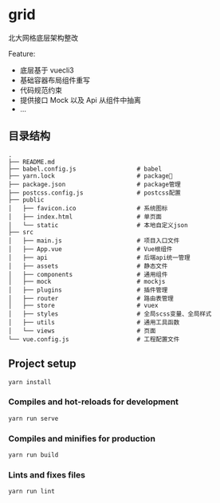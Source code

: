 # grid

北大网格底层架构整改

Feature:

- 底层基于 vuecli3
- 基础容器布局组件重写 
- 代码规范约束
- 提供接口 Mock 以及 Api 从组件中抽离
- ...

## 目录结构

```
.
├── README.md
├── babel.config.js                 # babel
├── yarn.lock                       # package🔐
├── package.json                    # package管理
├── postcss.config.js               # postcss配置
├── public
│   ├── favicon.ico                 # 系统图标
│   ├── index.html                  # 单页面
│   └── static                      # 本地自定义json
├── src
│   ├── main.js                     # 项目入口文件
│   ├── App.vue                     # Vue根组件
│   ├── api                         # 后端api统一管理
│   ├── assets                      # 静态文件
│   ├── components                  # 通用组件
│   ├── mock                        # mockjs
│   ├── plugins                     # 插件管理
│   ├── router                      # 路由表管理
│   ├── store                       # vuex
│   ├── styles                      # 全局scss变量、全局样式
│   ├── utils                       # 通用工具函数
│   └── views                       # 页面 
└── vue.config.js                   # 工程配置文件
```

## Project setup

```
yarn install
```

### Compiles and hot-reloads for development

```
yarn run serve
```

### Compiles and minifies for production

```
yarn run build
```

### Lints and fixes files

```
yarn run lint
```

